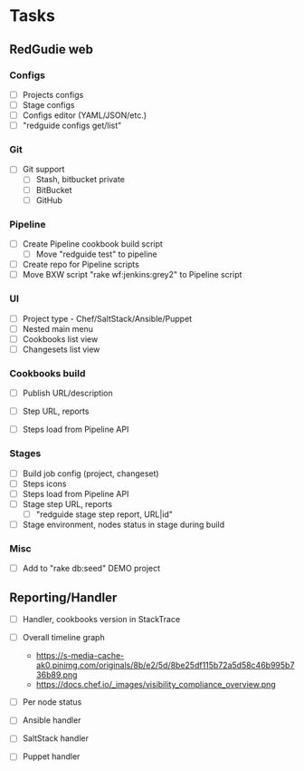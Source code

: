 # Tasks

## RedGudie web

### Configs
- [ ] Projects configs
- [ ] Stage configs
- [ ] Configs editor (YAML/JSON/etc.)
- [ ] "redguide configs get/list" 

### Git 

- [ ] Git support
  - [ ] Stash, bitbucket private
  - [ ] BitBucket
  - [ ] GitHub

### Pipeline

- [ ] Create Pipeline cookbook build script
  - [ ] Move "redguide test" to pipeline
- [ ] Create repo for Pipeline scripts
- [ ] Move BXW script "rake wf:jenkins:grey2" to Pipeline script

### UI

- [ ] Project type - Chef/SaltStack/Ansible/Puppet
- [ ] Nested main menu
- [ ] Cookbooks list view
- [ ] Changesets list view

### Cookbooks build

- [ ] Publish URL/description
- [ ] Step URL, reports
- [ ] Steps load from Pipeline API


### Stages

- [ ] Build job config (project, changeset)
- [ ] Steps icons
- [ ] Steps load from Pipeline API
- [ ] Stage step URL, reports
  - [ ] "redguide stage step report, URL|id" 
- [ ] Stage environment, nodes status in stage during build

### Misc

- [ ] Add to "rake db:seed" DEMO project

## Reporting/Handler

- [ ] Handler, cookbooks version in StackTrace

- [ ] Overall timeline graph 
   - https://s-media-cache-ak0.pinimg.com/originals/8b/e2/5d/8be25df115b72a5d58c46b995b736b89.png
   - https://docs.chef.io/_images/visibility_compliance_overview.png
- [ ] Per node status
- [ ] Ansible handler
- [ ] SaltStack handler
- [ ] Puppet handler